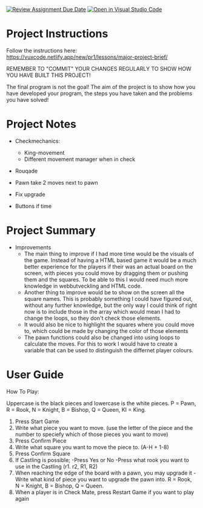 [![Review Assignment Due Date](https://classroom.github.com/assets/deadline-readme-button-22041afd0340ce965d47ae6ef1cefeee28c7c493a6346c4f15d667ab976d596c.svg)](https://classroom.github.com/a/zon3mdIg)
[![Open in Visual Studio Code](https://classroom.github.com/assets/open-in-vscode-2e0aaae1b6195c2367325f4f02e2d04e9abb55f0b24a779b69b11b9e10269abc.svg)](https://classroom.github.com/online_ide?assignment_repo_id=18870410&assignment_repo_type=AssignmentRepo)
# Project Instructions
Follow the instructions here: https://vuxcode.netlify.app/new/pr1/lessons/major-project-brief/

REMEMBER TO "COMMIT" YOUR CHANGES REGULARLY TO SHOW HOW YOU HAVE BUILT THIS PROJECT! 

The final program is not the goal! The aim of the project is to show how you have developed your program, the steps you have taken and the problems you have solved!

# Project Notes

- Checkmechanics:
  - King-movement
  - Different movement manager when in check
- Rouqade
- Pawn take 2 moves next to pawn
- Fix upgrade

- Buttons if time    

# Project Summary

- Improvements
  - The main thing to improve if I had more time would be the visuals of the game. Instead of having a HTML based game it would be a much better experience for the players if their was an actual board on the screen, with pieces you could move by dragging them or pushing them and the squares. To be able to this I would need much more knowledge in webbutveckling and HTML code.
  - Another thing to improve would be to show on the screen all the square names. This is probably something I could have figured out, without any further knowledge, but the only way I could think of right now is to include those in the array which would mean I had to change the loops, so they don't check those elements.
  - It would also be nice to highlight the squares where you could move to, which could be made by changing the color of those elements
  - The pawn functions could also be changed into using loops to calculate the moves. For this to work I would have to create a variable that can be used to distinguish the differnet player colours.

# User Guide
How To Play:

Uppercase is the black pieces and lowercase is the white pieces.
P = Pawn,
R = Rook,
N = Knight,
B = Bishop,
Q = Queen,
KI = King.

1. Press Start Game
2. Write what piece you want to move. (use the letter of the piece and the number to speciefy which of those pieces you want to move)
3. Press Confirm Piece
4. Write what square you want to move the piece to. (A-H + 1-8)
5. Press Confirm Square
6. If Castling is possible;
   -Press Yes or No
   -Press what rook you want to use in the Castling (r1. r2, R1, R2)
7. When reaching the edge of the board with a pawn, you may upgrade it
   -Write what kind of piece you want to upgrade the pawn into.
     R = Rook,
     N = Knight,
     B = Bishop,
     Q = Queen.
8. When a player is in Check Mate, press Restart Game if you want to play again

